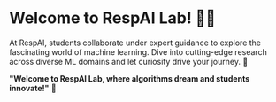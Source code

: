# Welcome to RespAI Lab! 🤖🔬

At RespAI, students collaborate under expert guidance to explore the fascinating world of machine learning. Dive into cutting-edge research across diverse ML domains and let curiosity drive your journey. 🌟

**"Welcome to RespAI Lab, where algorithms dream and students innovate!"** 🚀
